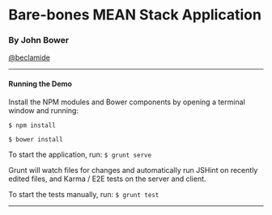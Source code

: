 # Bare-bones MEAN Stack Application
### By John Bower
[@beclamide](http://www.twitter.com/beclamide)

---

#### Running the Demo

Install the NPM modules and Bower components by opening a terminal window and running:

`$ npm install`

`$ bower install`

To start the application, run:
`$ grunt serve`

Grunt will watch files for changes and automatically run JSHint on recently edited files, and Karma / E2E tests on the server and client.

To start the tests manually, run:
`$ grunt test`

---
